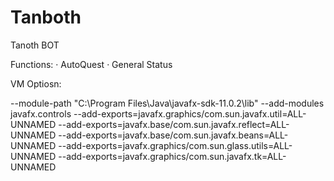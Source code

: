 # Tanboth

Tanoth BOT

Functions:
· AutoQuest
· General Status

VM Optiosn:

--module-path "C:\Program Files\Java\javafx-sdk-11.0.2\lib" --add-modules javafx.controls --add-exports=javafx.graphics/com.sun.javafx.util=ALL-UNNAMED --add-exports=javafx.base/com.sun.javafx.reflect=ALL-UNNAMED --add-exports=javafx.base/com.sun.javafx.beans=ALL-UNNAMED --add-exports=javafx.graphics/com.sun.glass.utils=ALL-UNNAMED --add-exports=javafx.graphics/com.sun.javafx.tk=ALL-UNNAMED